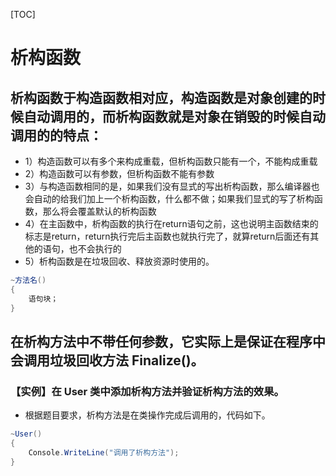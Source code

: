 [TOC]
# 析构函数
## 析构函数于构造函数相对应，构造函数是对象创建的时候自动调用的，而析构函数就是对象在销毁的时候自动调用的的特点：

* 1）构造函数可以有多个来构成重载，但析构函数只能有一个，不能构成重载
* 2）构造函数可以有参数，但析构函数不能有参数
* 3）与构造函数相同的是，如果我们没有显式的写出析构函数，那么编译器也会自动的给我们加上一个析构函数，什么都不做；如果我们显式的写了析构函数，那么将会覆盖默认的析构函数
* 4）在主函数中，析构函数的执行在return语句之前，这也说明主函数结束的标志是return，return执行完后主函数也就执行完了，就算return后面还有其他的语句，也不会执行的
* 5）析构函数是在垃圾回收、释放资源时使用的。
``` C#
~方法名()
{
    语句块；
}
``` 
## 在析构方法中不带任何参数，它实际上是保证在程序中会调用垃圾回收方法 Finalize()。
### 【实例】在 User 类中添加析构方法并验证析构方法的效果。
* 根据题目要求，析构方法是在类操作完成后调用的，代码如下。
``` C#
~User()
{
    Console.WriteLine("调用了析构方法");
}
``` 